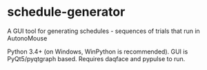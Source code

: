 # schedule-generator
A GUI tool for generating schedules - sequences of trials that run in AutonoMouse

Python 3.4+ (on Windows, WinPython is recommended). GUI is PyQt5/pyqtgraph based. Requires daqface and pypulse to run. 
